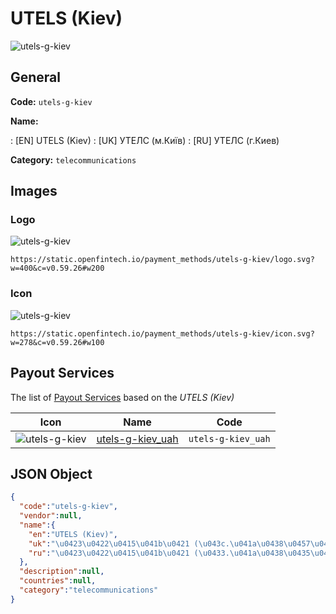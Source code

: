 
# UTELS (Kiev) 
![utels-g-kiev](https://static.openfintech.io/payment_methods/utels-g-kiev/logo.svg?w=400&c=v0.59.26#w200)  

## General 
**Code:** `utels-g-kiev` 
 
**Name:** 
 
:	[EN] UTELS (Kiev) 
:	[UK] УТЕЛС (м.Київ) 
:	[RU] УТЕЛС (г.Киев) 
 
**Category:** `telecommunications` 
 

## Images 

### Logo 
![utels-g-kiev](https://static.openfintech.io/payment_methods/utels-g-kiev/logo.svg?w=400&c=v0.59.26#w200)  

```
https://static.openfintech.io/payment_methods/utels-g-kiev/logo.svg?w=400&c=v0.59.26#w200
```  

### Icon 
![utels-g-kiev](https://static.openfintech.io/payment_methods/utels-g-kiev/icon.svg?w=278&c=v0.59.26#w100)  

```
https://static.openfintech.io/payment_methods/utels-g-kiev/icon.svg?w=278&c=v0.59.26#w100
```  

## Payout Services 
 
The list of [Payout Services](/payout-services/) based on the _UTELS (Kiev)_ 

|Icon|Name|Code| 
|:---:|:---:|:---:| 
|![utels-g-kiev](https://static.openfintech.io/payout_methods/utels-g-kiev/icon.svg?w=278&c=v0.59.26#w40) |[utels-g-kiev_uah](/payout-services/utels-g-kiev_uah/)|`utels-g-kiev_uah`| 
 

## JSON Object 

```json
{
  "code":"utels-g-kiev",
  "vendor":null,
  "name":{
    "en":"UTELS (Kiev)",
    "uk":"\u0423\u0422\u0415\u041b\u0421 (\u043c.\u041a\u0438\u0457\u0432)",
    "ru":"\u0423\u0422\u0415\u041b\u0421 (\u0433.\u041a\u0438\u0435\u0432)"
  },
  "description":null,
  "countries":null,
  "category":"telecommunications"
}
```  
